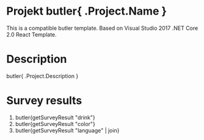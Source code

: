 # Projekt butler{ .Project.Name }

This is a compatible butler template. Based on Visual Studio 2017 .NET Core 2.0 React Template.

# Description

butler{ .Project.Description }

# Survey results

1. butler{getSurveyResult "drink"}
2. butler{getSurveyResult "color"}
3. butler{getSurveyResult "language" | join}
